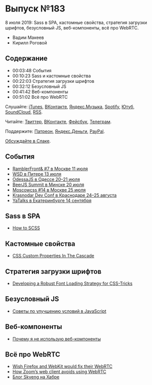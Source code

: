 # Выпуск №183

8 июля 2019: Sass в SPA, кастомные свойства, стратегия загрузки шрифтов, безусловный JS, веб-компоненты, всё про WebRTC.

- Вадим Макеев
- Кирилл Роговой

## Содержание

- 00:03:48 События
- 00:10:23 Sass и кастомные свойства
- 00:22:03 Стратегия загрузки шрифтов
- 00:32:12 Безусловный JS
- 00:41:42 Веб-компоненты
- 00:51:02 Всё про WebRTC

Слушайте: [iTunes](https://itunes.apple.com/podcast/id1080500016), [ВКонтакте](https://vk.com/podcasts-32017543), [Яндекс.Музыка](https://music.yandex.ru/album/6245956), [Spotify](https://open.spotify.com/show/3rzAcADjpBpXt73L0epTjV), [Ютуб](https://www.youtube.com/playlist?list=PLMBnwIwFEFHcwuevhsNXkFTcadeX5R1Go), [SoundCloud](https://soundcloud.com/web-standards), [RSS](https://web-standards.ru/podcast/feed/).

Читайте: [Твиттер](https://twitter.com/webstandards_ru), [ВКонтакте](https://vk.com/webstandards_ru), [Фейсбук](https://www.facebook.com/webstandardsru), [Телеграм](https://t.me/webstandards_ru).

Поддержите: [Патреон](https://www.patreon.com/webstandards_ru), [Яндекс.Деньги](https://money.yandex.ru/to/41001119329753), [PayPal](https://www.paypal.me/pepelsbey).

[Обсуждайте в Слаке](http://slack.web-standards.ru/).

## События

- [RamblerFront& #7 в Москве 11 июля](https://rambler-co-e-org.timepad.ru/event/1013706/)
- [WSD в Питере 13 июля](https://wsd.events/2019/07/13/)
- [OdessaJS в Одессе 20–21 июля](http://odessajs.org/)
- [BeerJS Summit в Минске 20 июля](https://beerjssummit.com/)
- [Moscowcss #14 в Москве 25 июля](https://moscowcss.timepad.ru/event/1013335/)
- [Krasnodar Dev Conf в Краснодаре 24–25 августа](https://krd.dev/events/14)
- [YaTalks в Екатеринбурге 14 сентября](https://events.yandex.ru/events/meetings/14-sep-2019/)

## Sass в SPA

- [How to SCSS](https://medium.com/p/59d5adbad601)

## Кастомные свойства

- [CSS Custom Properties In The Cascade](https://www.smashingmagazine.com/2019/07/css-custom-properties-cascade/)

## Стратегия загрузки шрифтов

- [Developing a Robust Font Loading Strategy for CSS-Tricks](https://www.zachleat.com/web/css-tricks-web-fonts/)

## Безусловный JS

- [Советы по улучшению условий в JavaScript](https://sneakbug8.com/improve-conditionals-in-js)

## Веб-компоненты

- [Почему я не использую веб-компоненты](https://habr.com/ru/post/457010/)

## Всё про WebRTC

- [Wish Firefox and WebKit would fix their WebRTC](https://twitter.com/torgo/status/1146360580837642241)
- [How Zoom’s web client avoids using WebRTC](https://webrtchacks.com/zoom-avoids-using-webrtc/)
- [Блог Skyeng на Хабре](https://habr.com/ru/company/skyeng/blog/)
